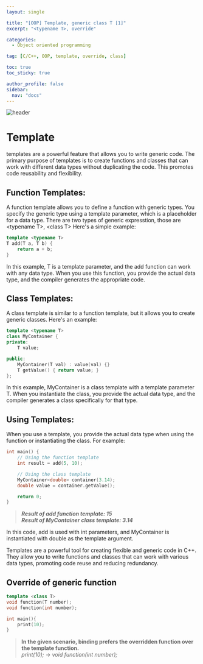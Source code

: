```yaml
---
layout: single

title: "[OOP] Template, generic class T [1]"
excerpt: "<typename T>, override"

categories:
  - Object oriented programming

tag: [C/C++, OOP, template, override, class] 

toc: true
toc_sticky: true

author_profile: false
sidebar:
  nav: "docs"
---
```



![header](https://capsule-render.vercel.app/api?type=rect&color=20:660099,100:E2231A)

# Template

templates are a powerful feature that allows you to write generic code. The primary purpose of templates is to create functions and classes that can work with different data types without duplicating the code. This promotes code reusability and flexibility.

## Function Templates:
A function template allows you to define a function with generic types. You specify the generic type using a template parameter, which is a placeholder for a data type. There are two types of generic expresstion, those are &lt;typename T&gt;, &lt;class T&gt; Here's a simple example:

```cpp
template <typename T>
T add(T a, T b) {
    return a + b;
}
```

In this example, T is a template parameter, and the add function can work with any data type. When you use this function, you provide the actual data type, and the compiler generates the appropriate code.

## Class Templates:
A class template is similar to a function template, but it allows you to create generic classes. Here's an example:

```cpp
template <typename T> 
class MyContainer {
private:
    T value;

public:
    MyContainer(T val) : value(val) {}
    T getValue() { return value; }
};
```
In this example, MyContainer is a class template with a template parameter T. When you instantiate the class, you provide the actual data type, and the compiler generates a class specifically for that type.

## Using Templates:
When you use a template, you provide the actual data type when using the function or instantiating the class. For example:

```cpp
int main() {
    // Using the function template
    int result = add(5, 10);

    // Using the class template
    MyContainer<double> container(3.14);
    double value = container.getValue();

    return 0;
}
```
>***Result of add function template: 15<br>Result of MyContainer class template: 3.14***

In this code, add is used with int parameters, and MyContainer is instantiated with double as the template argument.

Templates are a powerful tool for creating flexible and generic code in C++. They allow you to write functions and classes that can work with various data types, promoting code reuse and reducing redundancy.


## Override of generic function 

```cpp
template <class T>
void function(T number);
void function(int number);

int main(){
    print(10);
}
```

>**In the given scenario, binding prefers the overridden function over the template function.**<br>*print(10);* -> *void function(int number);*





